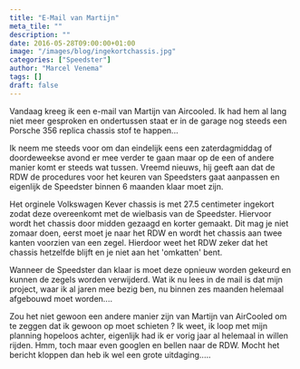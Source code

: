 ```yaml
---
title: "E-Mail van Martijn"
meta_tile: ""
description: ""
date: 2016-05-28T09:00:00+01:00
image: "/images/blog/ingekortchassis.jpg"
categories: ["Speedster"]
author: "Marcel Venema" 
tags: []
draft: false
---
```


Vandaag kreeg ik een e-mail van Martijn van Aircooled. Ik had hem al lang niet meer gesproken en ondertussen staat er in de garage nog steeds een Porsche 356 replica chassis stof te happen... 

Ik neem me steeds voor om dan eindelijk eens een zaterdagmiddag of doordeweekse avond  er mee verder te gaan maar op de een of andere manier komt er steeds wat tussen. Vreemd nieuws, hij geeft aan dat de RDW de procedures voor het keuren van Speedsters gaat aanpassen en eigenlijk de Speedster binnen 6 maanden klaar moet zijn.

Het orginele Volkswagen Kever chassis is met 27.5 centimeter ingekort zodat deze overeenkomt met de wielbasis van de Speedster. Hiervoor wordt het chassis door midden gezaagd en korter gemaakt. Dit mag je niet zomaar doen, eerst moet je naar het RDW en wordt het chassis aan twee kanten voorzien van een zegel. Hierdoor weet het RDW zeker dat het chassis hetzelfde blijft en je niet aan het 'omkatten' bent.

Wanneer de Speedster dan klaar is moet deze opnieuw worden gekeurd en kunnen de zegels worden verwijderd. Wat ik nu lees in de mail is dat mijn project, waar ik al jaren mee bezig ben, nu binnen zes maanden helemaal afgebouwd moet worden....

Zou het niet gewoon een andere manier zijn van Martijn van AirCooled om te zeggen dat ik gewoon op moet schieten ? Ik weet, ik loop met mijn planning hopeloos achter, eigenlijk had ik er vorig jaar al helemaal in willen rijden. Hmm, toch maar even googlen en bellen naar de RDW. Mocht het bericht kloppen dan heb ik wel een grote uitdaging.....

&nbsp;
